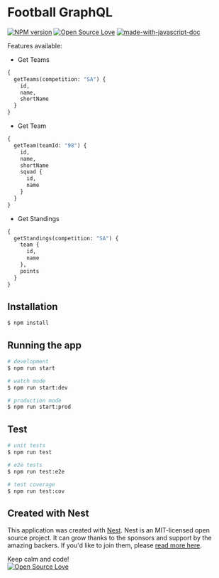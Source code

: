 # Football GraphQL
[![NPM version](https://d25lcipzij17d.cloudfront.net/badge.svg?id=gh&type=6&v=0.0.1)](http://badge.fury.io/js/badge-list)
[![Open Source Love](https://badges.frapsoft.com/os/mit/mit.svg?v=102)](https://github.com/ellerbrock/open-source-badge/)
[![made-with-javascript-doc](https://img.shields.io/badge/Made%20with-Javascript-1f425f.svg)](https://www.sphinx-doc.org/)

Features available:
- Get Teams
```graphql
{
  getTeams(competition: "SA") {
    id,
    name,
    shortName
  }
}
```
- Get Team
```graphql
{
  getTeam(teamId: "98") {
    id,
    name,
    shortName
    squad {
      id,
      name
    }
  }
}
```
- Get Standings
```graphql
{
  getStandings(competition: "SA") {
    team {
      id,
      name
    },
    points
  }
}
```

## Installation

```bash
$ npm install
```

## Running the app

```bash
# development
$ npm run start

# watch mode
$ npm run start:dev

# production mode
$ npm run start:prod
```

## Test

```bash
# unit tests
$ npm run test

# e2e tests
$ npm run test:e2e

# test coverage
$ npm run test:cov
```

## Created with Nest

This application was created with [Nest](https://github.com/nestjs/nest).
Nest is an MIT-licensed open source project. It can grow thanks to the sponsors and support by the amazing backers. If you'd like to join them, please [read more here](https://docs.nestjs.com/support).

Keep calm and code!
<br>
[![Open Source Love](https://badges.frapsoft.com/os/v3/open-source.svg?v=102)](https://github.com/ellerbrock/open-source-badge/)
